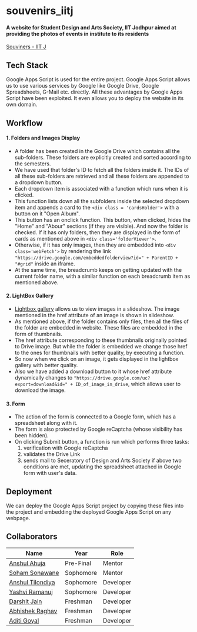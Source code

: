 # souvenirs_iitj
#### A website for Student Design and Arts Society, IIT Jodhpur aimed at providing the photos of events in institute to its residents

[Souviners - IIT J](https://devlup-labs.github.io/souvenirs_iitj/)

## Tech Stack
Google Apps Script is used for the entire project. Google Apps Script allows us to use various services by Google like Google Drive, Google Spreadsheets, G-Mail etc. directly. All these advantages by Google Apps Script have been exploited.
It even allows you to deploy the website in its own domain.

## Workflow

#### 1. Folders and Images Display
* A folder has been created in the Google Drive which contains all the sub-folders. These folders are explicitly created and sorted according to the semesters.
* We have used that folder's ID to fetch all the folders inside it. The IDs of all these sub-folders are retrieved and all these folders are appended to a dropdown button.
* Each dropdown item is associated with a function which runs when it is clicked. 
* This function lists down all the subfolders inside the selected dropdown item and appends a card to the `<div class = 'cardsHolder'>` with a button on it "Open Album".
* This button has an onclick function. This button, when clicked, hides the "Home" and "Abour" sections (if they are visible). And now the folder is checked. If it has only folders, then they are displayed in the form of cards as mentioned above in `<div class='folderViewer'>`. 
* Otherwise, if it has only images, then they are embedded into `<div class='webFetch'>` by rendering the link `"https://drive.google.com/embeddedfolderview?id=" + ParentID + "#grid"` inside an iframe.
* At the same time, the breadcrumb keeps on getting updated with the current folder name, with a similar function on each breadcrumb item as mentioned above.

#### 2. LightBox Gallery
* [Lightbox gallery](https://lokeshdhakar.com/projects/lightbox2/) allows us to view images in a slideshow. The image mentioned in the href attribute of an image is shown in slideshow.
* As mentioned above, if the folder contains only files, then all the files of the folder are embedded in website. These files are embedded in the form of thumbnails.
* The href attribute corresponding to these thumbnails originally pointed to Drive image. But while the folder is embedded we change those href to the ones for thumbnails with better quality, by executing a function.
* So now when we click on an image, it gets displayed in the lightbox gallery with better quality.
* Also we have added a download button to it whose href attribute dynamically changes to `"https://drive.google.com/uc?export=download&id=" + ID_of_image_in_drive`, which allows user to download the image.

#### 3. Form
* The action of the form is connected to a Google form, which has a spreadsheet along with it. 
* The form is also protected by Google reCaptcha (whose visibility has been hidden).
* On clicking Submit button, a function is run which performs three tasks:
    1. verification with Google reCaptcha
    2. validates the Drive Link
    3. sends mail to Seceratory of Design and Arts Society if above two conditions are met, updating the spreadsheet attached in Google form with user's data.

## Deployment
We can deploy the Google Apps Script project by copying these files into the project and embedding the deployed Google Apps Script on any webpage.

## Collaborators
|Name|Year|Role|
|--|--|--|
|[Anshul Ahuja](https://github.com/anshulahuja98)|Pre-Final|Mentor|
|[Soham Sonawane](https://github.com/killbotXD)|Sophomore|Mentor|
|[Anshul Tilondiya](https://github.com/Anshultilondiya)|Sophomore|Developer|
|[Yashvi Ramanuj](https://github.com/YashviRamanuj)|Sophomore|Developer|
|[Darshit Jain](https://github.com/DarshitJain04)|Freshman|Developer|
|[Abhishek Raghav](https://github.com/imraghav20)|Freshman|Developer|
|[Aditi Goyal](https://github.com/gaditi123)|Freshman|Developer|
